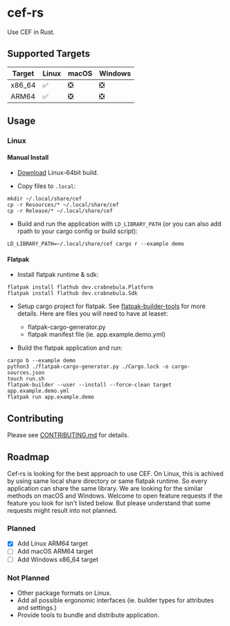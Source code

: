 # cef-rs

Use CEF in Rust.

## Supported Targets

| Target | Linux | macOS | Windows |
| ------ | ----- | ----- | ------- |
| x86_64 | ✅    | ❎     | ❎      |
| ARM64  | ✅    | ❎     | ❎      |

## Usage

### Linux

#### Manual Install

- [Download](https://cef-builds.spotifycdn.com/index.html#linux64) Linux-64bit build.

- Copy files to `.local`:

```
mkdir ~/.local/share/cef
cp -r Resources/* ~/.local/share/cef
cp -r Release/* ~/.local/share/cef
```

- Build and run the application with `LD_LIBRARY_PATH` (or you can also add rpath to your cargo config or build script):

```
LD_LIBRARY_PATH=~/.local/share/cef cargo r --example demo
```

#### Flatpak

- Install flatpak runtime & sdk:

```
flatpak install flathub dev.crabnebula.Platform
flatpak install flathub dev.crabnebula.Sdk
```

- Setup cargo project for flatpak. See [flatpak-builder-tools](https://github.com/flatpak/flatpak-builder-tools/blob/master/cargo/README.md) for more details. Here are files you will need to have at leaset:
  - flatpak-cargo-generator.py
  - flatpak manifest file (ie. app.example.demo.yml)

- Build the flatpak application and run:

```
cargo b --example demo
python3 ./flatpak-cargo-generator.py ./Cargo.lock -o cargo-sources.json
touch run.sh
flatpak-builder --user --install --force-clean target app.example.demo.yml
flatpak run app.example.demo
```

## Contributing

Please see [CONTRIBUTING.md](CONTRIBUTING.md) for details.

## Roadmap

Cef-rs is looking for the best approach to use CEF. On Linux, this is achived by using same local share directory or same flatpak runtime.
So every application can share the same library. We are looking for the similar methods on macOS and Windows.
Welcome to open feature requests if the feature you look for isn't listed below.
But please understand that some requests might result into not planned.

### Planned

- [x] Add Linux ARM64 target
- [ ] Add macOS ARM64 target
- [ ] Add Windows x86_64 target

### Not Planned

- Other package formats on Linux.
- Add all possible ergonomic interfaces (ie. builder types for attributes and settings.)
- Provide tools to bundle and distribute application.

